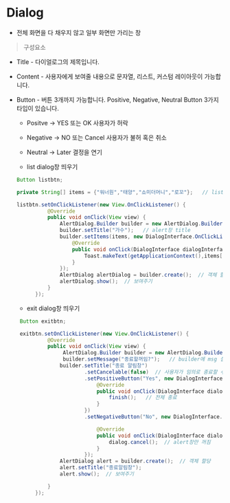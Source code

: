 # Dialog
-  전체 화면을 다 채우지 않고 일부 화면만 가리는 창
 > 구성요소
- Title - 다이얼로그의 제목입니다.
- Content - 사용자에게 보여줄 내용으로 문자열, 리스트, 커스텀 레이아웃이 가능합니다.
- Button - 버튼 3개까지 가능합니다.  Positive, Negative, Neutral Button 3가지 타입이 있습니다.
  - Positve -> YES 또는 OK 사용자가 허락
  - Negative -> NO 또는 Cancel 사용자가 불허 혹은 취소
  - Neutral -> Later 결정을 연기
  
  - list dialog창 띄우기
  ```java
  Button listbtn;

  private String[] items = {"워너원","태양","쇼미더머니","로꼬"};   // list에 들어갈 내용

  listbtn.setOnClickListener(new View.OnClickListener() {
            @Override
            public void onClick(View view) {
                AlertDialog.Builder builder = new AlertDialog.Builder(MainActivity.this);  // alert창 띄우기 (MainActivity에 종속)
                builder.setTitle("가수");   // alert창 title
                builder.setItems(items, new DialogInterface.OnClickListener() {   // alert창의 내용 넣기
                    @Override
                    public void onClick(DialogInterface dialogInterface, int i) {   // click했을때에 대한 이벤트 처리
                        Toast.makeText(getApplicationContext(),items[i],Toast.LENGTH_SHORT).show();
                    }
                });
                AlertDialog alertDialog = builder.create();  // 객체 할당
                alertDialog.show();  // 보여주기
            }
        });
  ```
  
  - exit dialog창 띄우기
  ```java
   Button exitbtn;
  
   exitbtn.setOnClickListener(new View.OnClickListener() {
            @Override
            public void onClick(View view) {
                 AlertDialog.Builder builder = new AlertDialog.Builder(MainActivity.this);
                 builder.setMessage("종료할꺼임?");   // builder에 msg 설정
                builder.setTitle("종료 알림창")
                        .setCancelable(false)  // 사용자가 임의로 종료할 수 없도록 함
                        .setPositiveButton("Yes", new DialogInterface.OnClickListener() {
                            @Override
                            public void onClick(DialogInterface dialogInterface, int i) {
                                finish();   // 전체 종료
                            }
                        })
                        .setNegativeButton("No", new DialogInterface.OnClickListener(){

                            @Override
                            public void onClick(DialogInterface dialog, int i) {
                                dialog.cancel();  // alert창만 꺼짐
                            }
                        });
                AlertDialog alert = builder.create();  // 객체 할당
                alert.setTitle("종료알림창");
                alert.show();  // 보여주기

            }
        });
  ```
